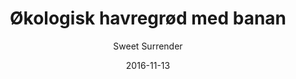 ---
title: 'Økologisk havregrød med banan'
description: ""
color: '#ffffff'
price: '35'
category: childrensMenu
tags: Børneretter
meta:
    id: d9e258a28046ee8a637af31d935f6b9a9d019b45
    parentId: f20f57fa9c3d8bff0902cfb33f350091a3a48d51
    language: da
date: '2016-11-13'
author: 'Sweet Surrender'
---